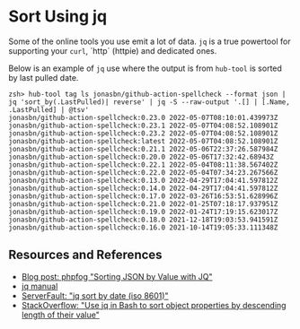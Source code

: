 # Sort Using jq

Some of the online tools you use emit a lot of data. `jq` is a true powertool for supporting your `curl`, ´http` (httpie) and dedicated ones.

Below is an example of `jq` use where the output is from `hub-tool` is sorted by last pulled date.

```shell
zsh> hub-tool tag ls jonasbn/github-action-spellcheck --format json | jq 'sort_by(.LastPulled)| reverse' | jq -S --raw-output '.[] | [.Name, .LastPulled] | @tsv'
jonasbn/github-action-spellcheck:0.23.0 2022-05-07T08:10:01.439973Z
jonasbn/github-action-spellcheck:0.23.1 2022-05-07T04:08:52.108901Z
jonasbn/github-action-spellcheck:0.23.2 2022-05-07T04:08:52.108901Z
jonasbn/github-action-spellcheck:latest 2022-05-07T04:08:52.108901Z
jonasbn/github-action-spellcheck:0.21.1 2022-05-06T22:37:26.587984Z
jonasbn/github-action-spellcheck:0.20.0 2022-05-06T17:32:42.68943Z
jonasbn/github-action-spellcheck:0.22.1 2022-05-04T08:11:38.567402Z
jonasbn/github-action-spellcheck:0.22.0 2022-05-04T07:34:23.267566Z
jonasbn/github-action-spellcheck:0.13.0 2022-04-29T17:04:41.597812Z
jonasbn/github-action-spellcheck:0.14.0 2022-04-29T17:04:41.597812Z
jonasbn/github-action-spellcheck:0.17.0 2022-03-26T16:53:51.628996Z
jonasbn/github-action-spellcheck:0.21.0 2022-01-25T07:18:17.937951Z
jonasbn/github-action-spellcheck:0.19.0 2022-01-24T17:19:15.623017Z
jonasbn/github-action-spellcheck:0.18.0 2021-12-18T19:03:53.941591Z
jonasbn/github-action-spellcheck:0.16.0 2021-10-14T19:05:33.111348Z
```

## Resources and References

- [Blog post: phpfog "Sorting JSON by Value with JQ"](https://phpfog.com/sorting-json-by-value-with-jq/)
- [jq manual](https://stedolan.github.io/jq/manual/#sort,sort_by(path_expression))
- [ServerFault: "jq sort by date (iso 8601)"](https://serverfault.com/questions/992406/jq-sort-by-date-iso-8601)
- [StackOverflow: "Use jq in Bash to sort object properties by descending length of their value"](https://stackoverflow.com/questions/51914316/use-jq-in-bash-to-sort-object-properties-by-descending-length-of-their-value)
